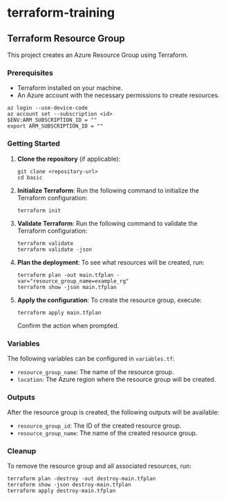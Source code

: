 # terraform-training

## Terraform Resource Group

This project creates an Azure Resource Group using Terraform.

### Prerequisites

- Terraform installed on your machine.
- An Azure account with the necessary permissions to create resources.

````
az login --use-device-code
az account set --subscription <id>
$ENV:ARM_SUBSCRIPTION_ID = ""
export ARM_SUBSCRIPTION_ID = "" 
````

### Getting Started

1. **Clone the repository** (if applicable):
   ```
   git clone <repository-url>
   cd basic
   ```

2. **Initialize Terraform**:
   Run the following command to initialize the Terraform configuration:
   ```
   terraform init
   ```
3. **Validate Terraform**:
   Run the following command to validate the Terraform configuration:
   ```
   terraform validate
   terraform validate -json
   ```

4. **Plan the deployment**:
   To see what resources will be created, run:
   ```
   terraform plan -out main.tfplan -var="resource_group_name=example_rg"
   terraform show -json main.tfplan
   ```

5. **Apply the configuration**:
   To create the resource group, execute:
   ```
   terraform apply main.tfplan
   ```

   Confirm the action when prompted.

### Variables

The following variables can be configured in `variables.tf`:

- `resource_group_name`: The name of the resource group.
- `location`: The Azure region where the resource group will be created.

### Outputs

After the resource group is created, the following outputs will be available:

- `resource_group_id`: The ID of the created resource group.
- `resource_group_name`: The name of the created resource group.

### Cleanup

To remove the resource group and all associated resources, run:
```
terraform plan -destroy -out destroy-main.tfplan
terraform show -json destroy-main.tfplan
terraform apply destroy-main.tfplan
```